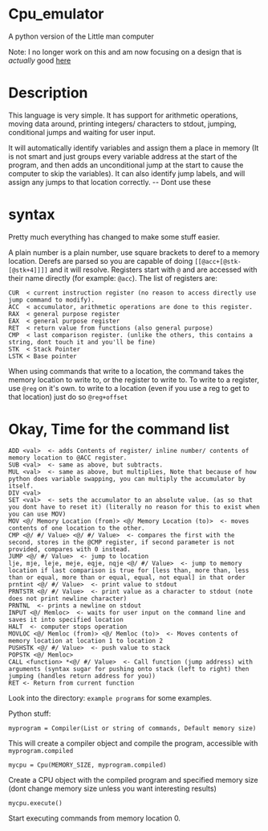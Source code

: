 # Cpu_emulator

A python version of the Little man computer

Note: I no longer work on this and am now focusing on a design that is *actually* good [here](https://github.com/nitros12/some_instruction_set)

# Description

This language is very simple. It has support for arithmetic operations, moving data around, printing integers/ characters to stdout, jumping, conditional jumps and waiting for user input.

It will automatically identify variables and assign them a place in memory (It is not smart and just groups every variable address at the start of the program, and then adds an unconditional jump at the start to cause the computer to skip the variables). It can also identify jump labels, and will assign any jumps to that location correctly. -- Dont use these

# syntax
Pretty much everything has changed to make some stuff easier.

A plain number is a plain number, use square brackets to deref to a memory location.
Derefs are parsed so you are capable of doing `[[@acc+[@stk-[@stk+4]]]]` and it will resolve.
Registers start with `@` and are accessed with their name directly (for example: `@acc`). The list of registers are:

```
CUR  < current instruction register (no reason to access directly use jump command to modify).
ACC  < accumulator, arithmetic operations are done to this register.
RAX  < general purpose register
EAX  < general purpose register
RET  < return value from functions (also general purpose)
CMP  < last comparison register. (unlike the others, this contains a string, dont touch it and you'll be fine)
STK  < Stack Pointer
LSTK < Base pointer
```


When using commands that write to a location, the command takes the memory location to write to, or the register to write to.
To write to a register, use `@reg` on it's own. to write to a location (even if you use a reg to get to that location) just do so `@reg+offset`

# Okay, Time for the command list

```
ADD <val>  <- adds Contents of register/ inline number/ contents of memory location to @ACC register.
SUB <val>  <- same as above, but subtracts.
MUL <val>  <- same as above, but multiplies, Note that because of how python does variable swapping, you can multiply the accumulator by itself.
DIV <val>
SET <val>  <- sets the accumulator to an absolute value. (as so that you dont have to reset it) (literally no reason for this to exist when you can use MOV)
MOV <@/ Memory Location (from)> <@/ Memory Location (to)>  <- moves contents of one location to the other.
CMP <@/ #/ Value> <@/ #/ Value>  <- compares the first with the second, stores in the @CMP register, if second parameter is not provided, compares with 0 instead.
JUMP <@/ #/ Value>  <- jump to location
lje, mje, leje, meje, eqje, nqje <@/ #/ Value>  <- jump to memory location if last comparison is true for [less than, more than, less than or equal, more than or equal, equal, not equal] in that order
prntint <@/ #/ Value>  <- print value to stdout
PRNTSTR <@/ #/ Value>  <- print value as a character to stdout (note does not print newline character)
PRNTNL  <- prints a newline on stdout
INPUT <@/ Memloc>  <- waits for user input on the command line and saves it into specified location
HALT  <- computer stops operation
MOVLOC <@/ Memloc (from)> <@/ Memloc (to)>  <- Moves contents of memory location at location 1 to location 2
PUSHSTK <@/ #/ Value>  <- push value to stack
POPSTK <@/ Memloc>
CALL <function> *<@/ #/ Value>  <- Call function (jump address) with arguments (syntax sugar for pushing onto stack (left to right) then jumping (handles return address for you))
RET <- Return from current function
```

Look into the directory: `example programs` for some examples.

Python stuff:

```
myprogram = Compiler(List or string of commands, Default memory size)
```

This will create a compiler object and compile the program, accessible with `myprogram.compiled`

```
mycpu = Cpu(MEMORY_SIZE, myprogram.compiled)
```

Create a CPU object with the compiled program and specified memory size (dont change memory size unless you want interesting results)

```
mycpu.execute()
```

Start executing commands from memory location 0.
